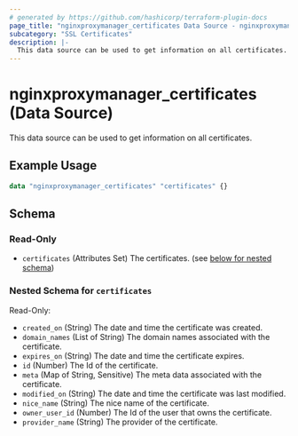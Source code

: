 ```yaml
---
# generated by https://github.com/hashicorp/terraform-plugin-docs
page_title: "nginxproxymanager_certificates Data Source - nginxproxymanager"
subcategory: "SSL Certificates"
description: |-
  This data source can be used to get information on all certificates.
---
```


# nginxproxymanager_certificates (Data Source)

This data source can be used to get information on all certificates.


## Example Usage

```terraform
data "nginxproxymanager_certificates" "certificates" {}
```

<!-- schema generated by tfplugindocs -->
## Schema

### Read-Only

- `certificates` (Attributes Set) The certificates. (see [below for nested schema](#nestedatt--certificates))

<a id="nestedatt--certificates"></a>
### Nested Schema for `certificates`

Read-Only:

- `created_on` (String) The date and time the certificate was created.
- `domain_names` (List of String) The domain names associated with the certificate.
- `expires_on` (String) The date and time the certificate expires.
- `id` (Number) The Id of the certificate.
- `meta` (Map of String, Sensitive) The meta data associated with the certificate.
- `modified_on` (String) The date and time the certificate was last modified.
- `nice_name` (String) The nice name of the certificate.
- `owner_user_id` (Number) The Id of the user that owns the certificate.
- `provider_name` (String) The provider of the certificate.
